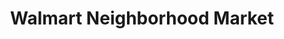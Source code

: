 ---
title: "Walmart Neighborhood Market"
url: /orlando/walmart-neighborhood-market-south-goldwyn/
shop: supermarket
---